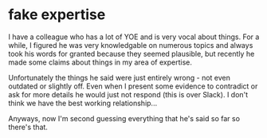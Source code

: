 # fake expertise

I have a colleague who has a lot of YOE and is very vocal about things. For a
while, I figured he was very knowledgable on numerous topics and always took his
words for granted because they seemed plausible, but recently he made some
claims about things in my area of expertise.

Unfortunately the things he said were just entirely wrong - not even outdated or
slightly off. Even when I present some evidence to contradict or ask for more
details he would just not respond (this is over Slack). I don't think we have
the best working relationship...

Anyways, now I'm second guessing everything that he's said so far so there's
that.
